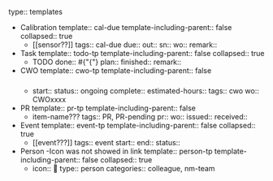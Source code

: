 type:: templates

- Calibration
  template:: cal-due
  template-including-parent:: false
  collapsed:: true
	- [[sensor??]] 
	  tags:: cal-due
	  due::
	  out::
	  sn::
	  wo:: 
	  remark::
- Task
  template:: todo-tp
  template-including-parent:: false
  collapsed:: true
	- TODO 
	  done:: #{"{"}
	  plan:: 
	  finished::
	  remark::
- CWO
  template:: cwo-tp
  template-including-parent:: false
	- ### <Description>
	  start::
	  status:: ongoing
	  complete::
	  estimated-hours::
	  tags:: cwo
	  wo:: CWOxxxx
- PR
  template:: pr-tp
  template-including-parent:: false
	- item-name???
	  tags:: PR, PR-pending
	  pr:: 
	  wo:: 
	  issued:: 
	  received::
- Event
  template:: event-tp
  template-including-parent:: false
  collapsed:: true
	- [[event???]]
	  tags:: event
	  start:: 
	  end:: 
	  status::
- Person -Icon was not showed in link
  template:: person-tp
  template-including-parent:: false
  collapsed:: true
	- icon:: 👤
	  type:: person
	  categories:: colleague, nm-team